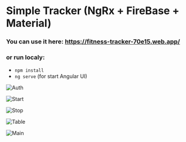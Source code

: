 # Simple Tracker (NgRx + FireBase + Material) 

### You can use it here: https://fitness-tracker-70e15.web.app/

### or run localy:
* `npm install`
* `ng serve` (for start Angular UI)


![Auth](https://github.com/stepn1k/fitnessTracker/src/assets/images/promo_auth.png)

![Start](https://github.com/stepn1k/fitnessTracker/src/assets/images/promo_start.png)

![Stop](https://github.com/stepn1k/fitnessTracker/src/assets/images/promo_stop.png)

![Table](https://github.com/stepn1k/fitnessTracker/src/assets/images/promo_table.png)

![Main](https://github.com/stepn1k/fitnessTracker/src/assets/images/promo_description.png)


